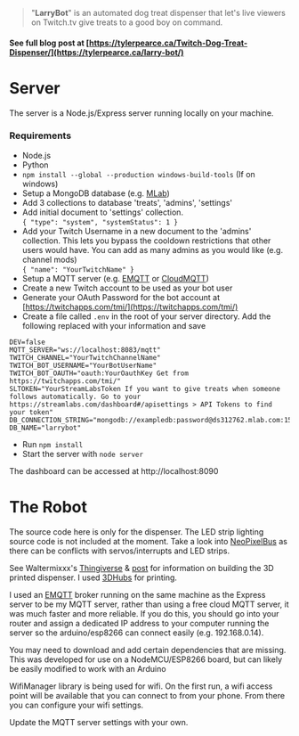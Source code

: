 >"**LarryBot**" is an automated dog treat dispenser that let's live viewers on Twitch.tv give treats to a good boy on command.

#### See full blog post at [https://tylerpearce.ca/Twitch-Dog-Treat-Dispenser/](https://tylerpearce.ca/larry-bot/)

# Server 
The server is a Node.js/Express server running locally on your machine. 

### Requirements

- Node.js
- Python
- `npm install --global --production windows-build-tools` (If on windows)
- Setup a MongoDB database (e.g. [MLab](https://mlab.com))
- Add 3 collections to database 'treats', 'admins', 'settings'
- Add initial document to 'settings' collection.  
`{
    "type": "system",
    "systemStatus": 1
}`
- Add your Twitch Username in a new document to the 'admins' collection. This lets you bypass the cooldown restrictions that other users would have. You can add as many admins as you would like (e.g. channel mods)  
`{
    "name": "YourTwitchName"
}`  
- Setup a MQTT server (e.g. [EMQTT](http://emqtt.io) or [CloudMQTT](https://cloudmqtt.com)) 
- Create a new Twitch account to be used as your bot user
- Generate your OAuth Password for the bot account at [https://twitchapps.com/tmi/](https://twitchapps.com/tmi/)
- Create a file called `.env` in the root of your server directory. Add the following replaced with your information and save 
```
DEV=false  
MQTT_SERVER="ws://localhost:8083/mqtt"  
TWITCH_CHANNEL="YourTwitchChannelName"  
TWITCH_BOT_USERNAME="YourBotUserName"  
TWITCH_BOT_OAUTH="oauth:YourOauthKey Get from https://twitchapps.com/tmi/"  
SLTOKEN="YourStreamLabsToken If you want to give treats when someone follows automatically. Go to your https://streamlabs.com/dashboard#/apisettings > API Tokens to find your token"  
DB_CONNECTION_STRING="mongodb://exampledb:password@ds312762.mlab.com:15762/larrybot"  
DB_NAME="larrybot"  
```
- Run `npm install` 
- Start the server with `node server`

The dashboard can be accessed at http://localhost:8090

# The Robot

The source code here is only for the dispenser. The LED strip lighting source code is not included at the moment. Take a look into [NeoPixelBus](https://github.com/Makuna/NeoPixelBus) as there can be conflicts with servos/interrupts and LED strips.

See Waltermixxx's [Thingiverse](https://www.thingiverse.com/thing:2187877/files) & [post](https://www.raspberrypi.org/forums/viewtopic.php?t=179424) for information on building the 3D printed dispenser. I used [3DHubs](https://3dhubs.com) for printing.

I used an [EMQTT](http://emqtt.io) broker running on the same machine as the Express server to be my MQTT server, rather than using a free cloud MQTT server, it was much faster and more reliable. If you do this, you should go into your router and assign a dedicated IP address to your computer running the server so the arduino/esp8266 can connect easily (e.g. 192.168.0.14).

You may need to download and add certain dependencies that are missing. This was developed for use on a NodeMCU/ESP8266 board, but can likely be easily modified to work with an Arduino

WifiManager library is being used for wifi. On the first run, a wifi access point will be available that you can connect to from your phone. From there you can configure your wifi settings.

Update the MQTT server settings with your own.
